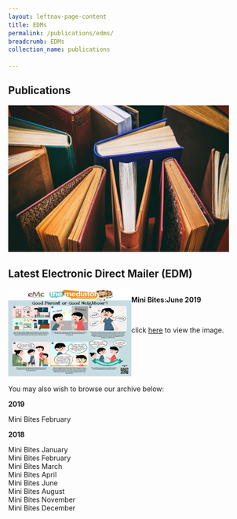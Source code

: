 ```yaml
---
layout: leftnav-page-content
title: EDMs
permalink: /publications/edms/
breadcrumb: EDMs
collection_name: publications

---
```


<style>
  .flex-container {display: flex;}
  .flex-container .flex-box (justify-content: flex-center;)
</style>

Publications
---

<div class="image"><img src="/images/1504172802236.jpg/"></div>

Latest Electronic Direct Mailer (EDM)
---

<div class="flex-container">
  <div class="flex-box"><img src="/images/1561634316796.png/"></div>
  <div class="flex-box"><p><b>Mini Bites:June 2019</b></p><br><p>click <a href="#" target="_blank">here</a> to view the image.</p></div>
</div>

You may also wish to browse our archive below:

**2019**

Mini Bites February

**2018**

Mini Bites January<br>
Mini Bites February<br>
Mini Bites March<br>
Mini Bites April<br>
Mini Bites June<br>
Mini Bites August<br>
Mini Bites November<br>
Mini Bites December<br>
